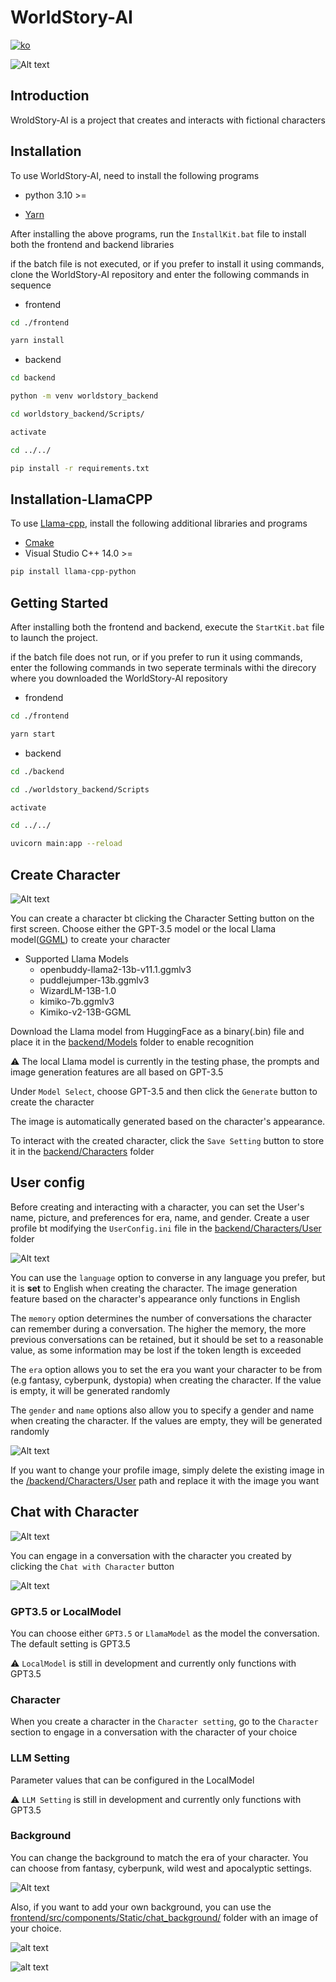 # WorldStory-AI

[![ko](https://img.shields.io/badge/lang-ko-green.svg)](./README.ko.md)

![Alt text](./frontend/src/components/Static/intro.gif)

## Introduction

WroldStory-AI is a project that creates and interacts with fictional characters

## Installation

To use WorldStory-AI, need to install the following programs

- python 3.10 >=

- [Yarn](https://classic.yarnpkg.com/lang/en/docs/install/#windows-stable)

After installing the above programs, run the `InstallKit.bat` file to install both the frontend and backend libraries

if the batch file is not executed, or if you prefer to install it using commands, clone the WorldStory-AI repository and enter the following commands in sequence

- frontend

```bash
cd ./frontend
```

```bash
yarn install
```

- backend

```bash
cd backend
```

```bash
python -m venv worldstory_backend
```

```bash
cd worldstory_backend/Scripts/
```

```bash
activate
```

```bash
cd ../../
```

```bash
pip install -r requirements.txt
```

## Installation-LlamaCPP

To use [Llama-cpp](https://github.com/abetlen/llama-cpp-python), install the following additional libraries and programs

- [Cmake](https://cmake.org/download/)
- Visual Studio C++ 14.0 >=

```bash
pip install llama-cpp-python
```

## Getting Started

After installing both the frontend and backend, execute the `StartKit.bat` file to launch the project.

if the batch file does not run, or if you prefer to run it using commands, enter the following commands in two seperate terminals withi the direcory where you downloaded the WorldStory-AI repository

- frondend

```bash
cd ./frontend
```

```bash
yarn start
```

- backend

```bash
cd ./backend
```

```bash
cd ./worldstory_backend/Scripts
```

```bash
activate
```

```bash
cd ../../
```

```bash
uvicorn main:app --reload
```

## Create Character

![Alt text](./frontend/src/components/Static/create_character.gif)

You can create a character bt clicking the Character Setting button on the first screen. Choose either the GPT-3.5 model or the local Llama model([GGML](https://github.com/ggerganov/ggml)) to create your character

- Supported Llama Models
  - openbuddy-llama2-13b-v11.1.ggmlv3
  - puddlejumper-13b.ggmlv3
  - WizardLM-13B-1.0
  - kimiko-7b.ggmlv3
  - Kimiko-v2-13B-GGML

Download the Llama model from HuggingFace as a binary(.bin) file and place it in the [backend/Models](./backend/Models) folder to enable recognition

⚠️ The local Llama model is currently in the testing phase, the prompts and image generation features are all based on GPT-3.5

Under `Model Select`, choose GPT-3.5 and then click the `Generate` button to create the character

The image is automatically generated based on the character's appearance.

To interact with the created character, click the `Save Setting` button to store it in the [backend/Characters](./backend/Characters) folder

## User config

Before creating and interacting with a character, you can set the User's name, picture, and preferences for era, name, and gender. Create a user profile bt modifying the `UserConfig.ini` file in the [backend/Characters/User](./backend/Characters/User/) folder

![Alt text](./frontend/src/components/Static/user_config.png)

You can use the `language` option to converse in any language you prefer, but it is **set** to English when creating the character. The image generation feature based on the character's appearance only functions in English

The `memory` option determines the number of conversations the character can remember during a conversation. The higher the memory, the more previous conversations can be retained, but it should be set to a reasonable value, as some information may be lost if the token length is exceeded

The `era` option allows you to set the era you want your character to be from (e.g fantasy, cyberpunk, dystopia) when creating the character. If the value is empty, it will be generated randomly

The `gender` and `name` options also allow you to specify a gender and name when creating the character. If the values are empty, they will be generated randomly

![Alt text](./frontend/src/components/Static/user_profile.png)

If you want to change your profile image, simply delete the existing image in the [/backend/Characters/User](./backend/Characters/User/) path and replace it with the image you want

## Chat with Character

![Alt text](./frontend/src/components/Static/chatting.gif)

You can engage in a conversation with the character you created by clicking the `Chat with Character` button

![Alt text](./frontend/src/components/Static/chat_setting.png)

### GPT3.5 or LocalModel

You can choose either `GPT3.5` or `LlamaModel` as the model the conversation. The default setting is GPT3.5

⚠️ `LocalModel` is still in development and currently only functions with GPT3.5

### Character

When you create a character in the `Character setting`, go to the `Character` section to engage in a conversation with the character of your choice

### LLM Setting

Parameter values that can be configured in the LocalModel

⚠️ `LLM Setting` is still in development and currently only functions with GPT3.5

### Background

You can change the background to match the era of your character. You can choose from fantasy, cyberpunk, wild west and apocalyptic settings.

![Alt text](./frontend/src/components/Static/Background_transition.gif)

Also, if you want to add your own background, you can use the [frontend/src/components/Static/chat_background/](./frontend/src/components/Static/chat_background/) folder with an image of your choice.

![alt text](./frontend/src/components/Static/test_image.png)

![alt text](./frontend/src/components/Static/test_image2.png)
